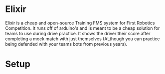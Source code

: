 # Elixir
Elixir is a cheap and open-source Training FMS system for First Robotics Competition.
It runs off of arduino's and is meant to be a cheap solution for teams to use during drive practice.
It shows the driver their score after completing a mock match with just themselves (ALthough you can practice being defended with your teams bots from previous years).

# Setup
